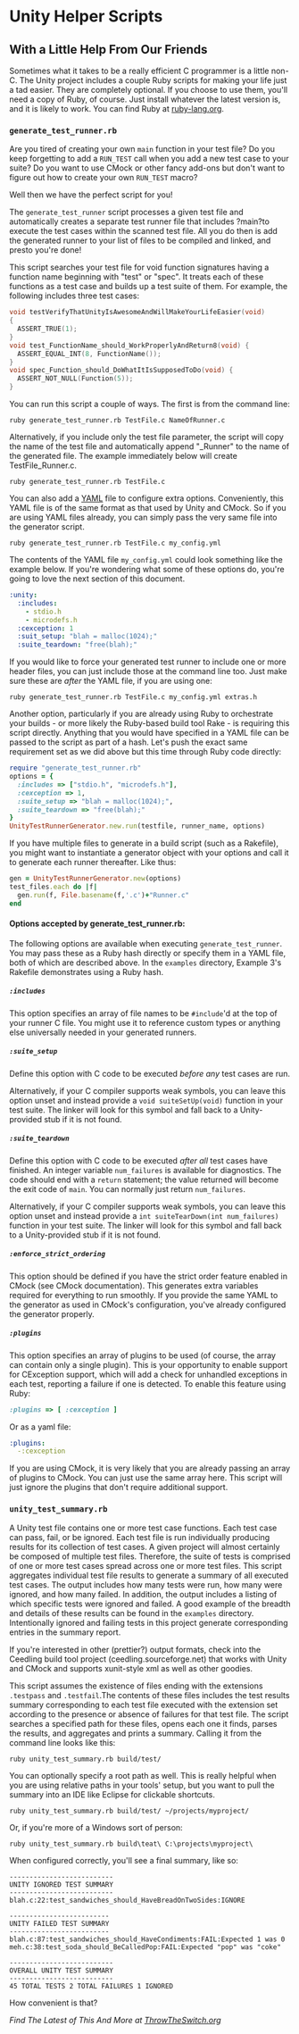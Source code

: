 # Unity Helper Scripts

## With a Little Help From Our Friends

Sometimes what it takes to be a really efficient C programmer is a little non-C.
The Unity project includes a couple Ruby scripts for making your life just a tad
easier. They are completely optional. If you choose to use them, you'll need a
copy of Ruby, of course. Just install whatever the latest version is, and it is
likely to work. You can find Ruby at [ruby-lang.org](https://ruby-labg.org/).


### `generate_test_runner.rb`

Are you tired of creating your own `main` function in your test file? Do you
keep forgetting to add a `RUN_TEST` call when you add a new test case to your
suite? Do you want to use CMock or other fancy add-ons but don't want to figure
out how to create your own `RUN_TEST` macro?

Well then we have the perfect script for you!

The `generate_test_runner` script processes a given test file and automatically
creates a separate test runner file that includes ?main?to execute the test
cases within the scanned test file. All you do then is add the generated runner
to your list of files to be compiled and linked, and presto you're done!

This script searches your test file for void function signatures having a
function name beginning with "test" or "spec". It treats each of these
functions as a test case and builds up a test suite of them. For example, the
following includes three test cases:

```C
void testVerifyThatUnityIsAwesomeAndWillMakeYourLifeEasier(void)
{
  ASSERT_TRUE(1);
}
void test_FunctionName_should_WorkProperlyAndReturn8(void) {
  ASSERT_EQUAL_INT(8, FunctionName());
}
void spec_Function_should_DoWhatItIsSupposedToDo(void) {
  ASSERT_NOT_NULL(Function(5));
}
```

You can run this script a couple of ways. The first is from the command line:

```Shell
ruby generate_test_runner.rb TestFile.c NameOfRunner.c
```

Alternatively, if you include only the test file parameter, the script will copy
the name of the test file and automatically append "_Runner" to the name of the
generated file. The example immediately below will create TestFile_Runner.c.

```Shell
ruby generate_test_runner.rb TestFile.c
```

You can also add a [YAML](http://www.yaml.org/) file to configure extra options.
Conveniently, this YAML file is of the same format as that used by Unity and
CMock. So if you are using YAML files already, you can simply pass the very same
file into the generator script.

```Shell
ruby generate_test_runner.rb TestFile.c my_config.yml
```

The contents of the YAML file `my_config.yml` could look something like the
example below. If you're wondering what some of these options do, you're going
to love the next section of this document.

```YAML
:unity:
  :includes:
    - stdio.h
    - microdefs.h
  :cexception: 1
  :suit_setup: "blah = malloc(1024);"
  :suite_teardown: "free(blah);"
```

If you would like to force your generated test runner to include one or more
header files, you can just include those at the command line too. Just make sure
these are _after_ the YAML file, if you are using one:

```Shell
ruby generate_test_runner.rb TestFile.c my_config.yml extras.h
```

Another option, particularly if you are already using Ruby to orchestrate your
builds - or more likely the Ruby-based build tool Rake - is requiring this
script directly. Anything that you would have specified in a YAML file can be
passed to the script as part of a hash. Let's push the exact same requirement
set as we did above but this time through Ruby code directly:

```Ruby
require "generate_test_runner.rb"
options = {
  :includes => ["stdio.h", "microdefs.h"],
  :cexception => 1,
  :suite_setup => "blah = malloc(1024);",
  :suite_teardown => "free(blah);"
}
UnityTestRunnerGenerator.new.run(testfile, runner_name, options)
```

If you have multiple files to generate in a build script (such as a Rakefile),
you might want to instantiate a generator object with your options and call it
to generate each runner thereafter. Like thus:

```Ruby
gen = UnityTestRunnerGenerator.new(options)
test_files.each do |f|
  gen.run(f, File.basename(f,'.c')+"Runner.c"
end
```

#### Options accepted by generate_test_runner.rb:

The following options are available when executing `generate_test_runner`. You
may pass these as a Ruby hash directly or specify them in a YAML file, both of
which are described above. In the `examples` directory, Example 3's Rakefile
demonstrates using a Ruby hash.


##### `:includes`

This option specifies an array of file names to be `#include`'d at the top of
your runner C file. You might use it to reference custom types or anything else
universally needed in your generated runners.


##### `:suite_setup`

Define this option with C code to be executed _before any_ test cases are run.

Alternatively, if your C compiler supports weak symbols, you can leave this
option unset and instead provide a `void suiteSetUp(void)` function in your test
suite.  The linker will look for this symbol and fall back to a Unity-provided
stub if it is not found.


##### `:suite_teardown`

Define this option with C code to be executed _after all_ test cases have
finished.  An integer variable `num_failures` is available for diagnostics.
The code should end with a `return` statement; the value returned will become
the exit code of `main`.  You can normally just return `num_failures`.

Alternatively, if your C compiler supports weak symbols, you can leave this
option unset and instead provide a `int suiteTearDown(int num_failures)`
function in your test suite.  The linker will look for this symbol and fall
back to a Unity-provided stub if it is not found.


##### `:enforce_strict_ordering`

This option should be defined if you have the strict order feature enabled in
CMock (see CMock documentation). This generates extra variables required for
everything to run smoothly. If you provide the same YAML to the generator as
used in CMock's configuration, you've already configured the generator properly.


##### `:plugins`

This option specifies an array of plugins to be used (of course, the array can
contain only a single plugin). This is your opportunity to enable support for
CException support, which will add a check for unhandled exceptions in each
test, reporting a failure if one is detected. To enable this feature using Ruby:

```Ruby
:plugins => [ :cexception ]
```

Or as a yaml file:

```YAML
:plugins:
  -:cexception
```

If you are using CMock, it is very likely that you are already passing an array
of plugins to CMock. You can just use the same array here. This script will just
ignore the plugins that don't require additional support.


### `unity_test_summary.rb`

A Unity test file contains one or more test case functions. Each test case can
pass, fail, or be ignored. Each test file is run individually producing results
for its collection of test cases. A given project will almost certainly be
composed of multiple test files. Therefore, the suite of tests is comprised of
one or more test cases spread across one or more test files. This script
aggregates individual test file results to generate a summary of all executed
test cases. The output includes how many tests were run, how many were ignored,
and how many failed. In addition, the output includes a listing of which
specific tests were ignored and failed. A good example of the breadth and
details of these results can be found in the `examples` directory. Intentionally
ignored and failing tests in this project generate corresponding entries in the
summary report.

If you're interested in other (prettier?) output formats, check into the
Ceedling build tool project (ceedling.sourceforge.net) that works with Unity and
CMock and supports xunit-style xml as well as other goodies.

This script assumes the existence of files ending with the extensions
`.testpass` and `.testfail`.The contents of these files includes the test
results summary corresponding to each test file executed with the extension set
according to the presence or absence of failures for that test file. The script
searches a specified path for these files, opens each one it finds, parses the
results, and aggregates and prints a summary. Calling it from the command line
looks like this:

```Shell
ruby unity_test_summary.rb build/test/
```

You can optionally specify a root path as well. This is really helpful when you
are using relative paths in your tools' setup, but you want to pull the summary
into an IDE like Eclipse for clickable shortcuts.

```Shell
ruby unity_test_summary.rb build/test/ ~/projects/myproject/
```

Or, if you're more of a Windows sort of person:

```Shell
ruby unity_test_summary.rb build\teat\ C:\projects\myproject\
```

When configured correctly, you'll see a final summary, like so:

```Shell
--------------------------
UNITY IGNORED TEST SUMMARY
--------------------------
blah.c:22:test_sandwiches_should_HaveBreadOnTwoSides:IGNORE

-------------------------
UNITY FAILED TEST SUMMARY
-------------------------
blah.c:87:test_sandwiches_should_HaveCondiments:FAIL:Expected 1 was 0
meh.c:38:test_soda_should_BeCalledPop:FAIL:Expected "pop" was "coke"

--------------------------
OVERALL UNITY TEST SUMMARY
--------------------------
45 TOTAL TESTS 2 TOTAL FAILURES 1 IGNORED
```

How convenient is that?


*Find The Latest of This And More at [ThrowTheSwitch.org](https://throwtheswitch.org)*
